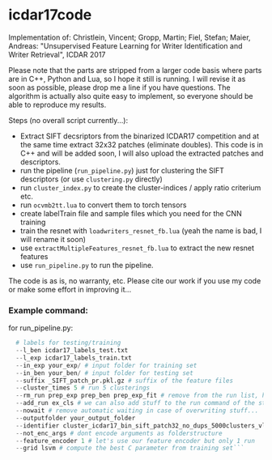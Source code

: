 # icdar17code
Implementation of: 
Christlein, Vincent; Gropp, Martin; Fiel, Stefan; Maier, Andreas: "Unsupervised Feature Learning for Writer Identification and Writer Retrieval", ICDAR 2017

Please note that the parts are stripped from a larger code basis where parts are in C++, Python and Lua, so I hope it still is running. 
I will revise it as soon as possible, please drop me a line if you have questions.
The algorithm is actually also quite easy to implement, so everyone should be able to reproduce my results. 

Steps (no overall script currently...): 
- Extract SIFT decsriptors from the binarized ICDAR17 competition and at the same time extract 32x32 patches (eliminate doubles). 
	This code is in C++ and will be added soon, I will also upload the extracted patches and descriptors. 
- run the pipeline (`run_pipeline.py`) just for clustering the SIFT descriptors (or use `clustering.py` directly) 
- run `cluster_index.py` to create the cluster-indices / apply ratio criterium etc.
- run `ocvmb2tt.lua` to convert them to torch tensors
- create labelTrain file and sample files which you need for the CNN training
- train the resnet with `loadwriters_resnet_fb.lua` (yeah the name is bad, I will rename it soon)
- use `extractMultipleFeatures_resnet_fb.lua` to extract the new resnet features 
- use `run_pipeline.py` to run the pipeline. 

The code is as is, no warranty, etc. Please cite our work if you use my code or make some effort in improving it...

### Example command:
for run_pipeline.py:
```run_pipeline.py -c vlad_enc_ssr.cfg # load config
  # labels for testing/training
  --l_ben icdar17_labels_test.txt  
  --l_exp icdar17_labels_train.txt 
  --in_exp your_exp/ # input folder for training set
  --in_ben your_ben/ # input folder for testing set
  --suffix _SIFT_patch_pr.pkl.gz # suffix of the feature files 
  --cluster_times 5 # run 5 clusterings
  --rm_run prep_exp prep_ben prep_exp_fit # remove from the run list, here prep_exp and prep_ben were already computed in a previous run
  --add_run ex_cls # we can also add stuff to the run command of the standard config, here: exemplar-classification 
  --nowait # remove automatic waiting in case of overwriting stuff...
  --outputfolder your_output_folder 
  --identifier cluster_icdar17_bin_sift_patch32_no_dups_5000clusters_vlad_enc_ssr 
  --not_enc_args # dont encode arguments as folderstructure
  --feature_encoder 1 # let's use our feature encoder but only 1 run 
  --grid lsvm # compute the best C parameter from training set```
